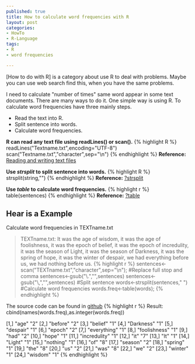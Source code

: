 ```yaml
--- 
published: true
title: How to calculate word frequencies with R
layout: post
categories:
- HowTo
- R-Language
tags: 
- R
- word frequencies

---
```

[How to do with R] is a category about use R to deal with problems. Maybe you can use web search find this, when you have the same problems.

I need to calculate "number of times" same word appear in some text documents. There are many ways to do it. One simple way is using R. To calculate word frequencies have three mainly steps.

- Read the text into R.
- Split sentence into words.
- Calculate word frequencies.

**R can read any text file using readLines() or scan().**
{% highlight R %}
readLines("Textname.txt",encoding="UTF-8")
scan("Textname.txt","character",sep="\n")
{% endhighlight %}
**Reference:** [Reading and writing text files](http://en.wikibooks.org/wiki/R_Programming/Text_Processing#Reading_and_writing_text_files "Reading and writing text files")

**Use *strsplit* to split sentence into words.**
{% highlight R %}
strsplit(string,"")
{% endhighlight %}
**Reference:** [?strsplit](http://stat.ethz.ch/R-manual/R-patched/library/base/html/strsplit.html "?strsplit")

**Use *table* to calculate word frequencies.**
{% highlight r %}
table(sentences)
{% endhighlight %}
**Reference:** [?table](http://stat.ethz.ch/R-manual/R-patched/library/base/html/table.html "?table")

## Hear is a Example 

Calculate word frequencies in TEXTname.txt

>TEXTname.txt: It was the age of wisdom, it was the age of foolishness, it was the epoch of belief, it was the epoch of incredulity, it was the season of Light, it was the season of Darkness, it was the spring of hope, it was the winter of despair, we had everything before us, we had nothing before us.
{% highlight r %}
sentences<-scan("TEXTname.txt","character",sep="\n");
#Replace full stop and comma
sentences<-gsub("\\.","",sentences)
sentences<-gsub("\\,","",sentences)
#Split sentence
words<-strsplit(sentences," ")
#Calculate word frequencies
words.freq<-table(words);
{% endhighlight %}

The source code can be found in [github](https://gist.github.com/1857130 "calculate word frequencies with R")
{% highlight r %}
Result:
cbind(names(words.freq),as.integer(words.freq))

  [1,] "age" "2"
  [2,] "before" "2"
  [3,] "belief" "1"
  [4,] "Darkness" "1"
  [5,] "despair" "1"
  [6,] "epoch" "2"
  [7,] "everything" "1"
  [8,] "foolishness" "1"
  [9,] "had" "2"
  [10,] "hope" "1"
  [11,] "incredulity" "1"
  [12,] "it" "7"
  [13,] "It" "1"
  [14,] "Light" "1"
  [15,] "nothing" "1"
  [16,] "of" "8"
  [17,] "season" "2"
  [18,] "spring" "1"
  [19,] "the" "8"
  [20,] "us" "2"
  [21,] "was" "8"
  [22,] "we" "2"
  [23,] "winter" "1"
  [24,] "wisdom" "1"
{% endhighlight %}
